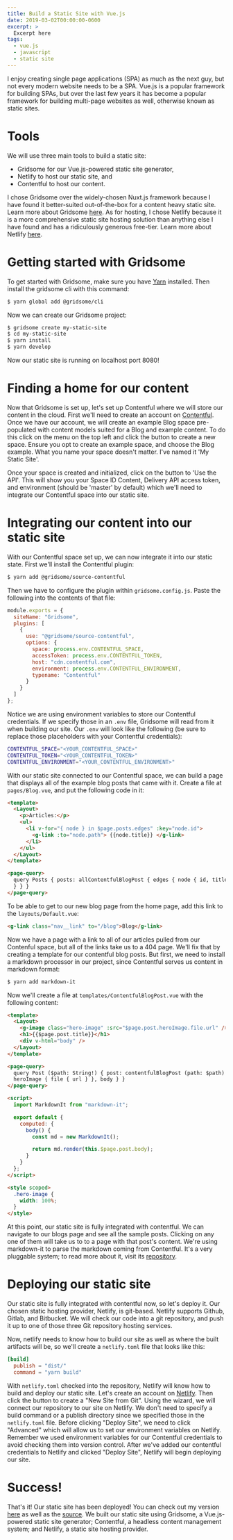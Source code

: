 ```yaml
---
title: Build a Static Site with Vue.js
date: 2019-03-02T00:00:00-0600
excerpt: >
  Excerpt here
tags:
  - vue.js
  - javascript
  - static site
---
```


I enjoy creating single page applications (SPA) as much as the next guy, but
not every modern website needs to be a SPA. Vue.js is a popular framework for
building SPAs, but over the last few years it has become a popular framework for
building multi-page websites as well, otherwise known as static sites.

# Tools

We will use three main tools to build a static site:

- Gridsome for our Vue.js-powered static site generator,
- Netlify to host our static site, and
- Contentful to host our content.

I chose Gridsome over the widely-chosen Nuxt.js framework because I have found
it better-suited out-of-the-box for a content heavy static site. Learn more
about Gridsome [here](https://gridsome.org). As for hosting, I chose Netlify
because it is a more comprehensive static site hosting solution than anything
else I have found and has a ridiculously generous free-tier. Learn more about
Netlify [here](https://www.netlify.com).

# Getting started with Gridsome

To get started with Gridsome, make sure you have [Yarn](https://yarnpkg.com)
installed. Then install the gridsome cli with this command:

```bash
$ yarn global add @gridsome/cli
```

Now we can create our Gridsome project:

```bash
$ gridsome create my-static-site
$ cd my-static-site
$ yarn install
$ yarn develop
```

Now our static site is running on localhost port 8080!

# Finding a home for our content

Now that Gridsome is set up, let's set up Contentful where we will store our
content in the cloud. First we'll need to create an account on
[Contentful](https://contentful.com). Once we have our account, we will create
an example Blog space pre-populated with content models suited for a Blog and
example content. To do this click on the menu on the top left and click the
button to create a new space. Ensure you opt to create an example space, and
choose the Blog example. What you name your space doesn't matter. I've named it
'My Static Site'.

Once your space is created and initialized, click on the button to 'Use the
API'. This will show you your Space ID Content, Delivery API access token, and
environment (should be 'master' by default) which we'll need to integrate our
Contentful space into our static site.

# Integrating our content into our static site

With our Contentful space set up, we can now integrate it into our static
state. First we'll install the Contentful plugin:

```bash
$ yarn add @gridsome/source-contentful
```

Then we have to configure the plugin within `gridsome.config.js`. Paste the
following into the contents of that file:

```js
module.exports = {
  siteName: "Gridsome",
  plugins: [
    {
      use: "@gridsome/source-contentful",
      options: {
        space: process.env.CONTENTFUL_SPACE,
        accessToken: process.env.CONTENTFUL_TOKEN,
        host: "cdn.contentful.com",
        environment: process.env.CONTENTFUL_ENVIRONMENT,
        typename: "Contentful"
      }
    }
  ]
};
```

Notice we are using environment variables to store our Contentful credentials.
If we specify those in an `.env` file, Gridsome will read from it when building
our site. Our `.env` will look like the following (be sure to replace those placeholders
with your Contentful credentials):

```bash
CONTENTFUL_SPACE="<YOUR_CONTENTFUL_SPACE>"
CONTENTFUL_TOKEN="<YOUR_CONTENTFUL_TOKEN>"
CONTENTFUL_ENVIRONMENT="<YOUR_CONTENTFUL_ENVIRONMENT>"
```

With our static site connected to our Contentful space, we can build a page
that displays all of the example blog posts that came with it. Create a file at
`pages/Blog.vue`, and put the following code in it:

```html
<template>
  <Layout>
    <p>Articles:</p>
    <ul>
      <li v-for="{ node } in $page.posts.edges" :key="node.id">
        <g-link :to="node.path"> {{node.title}} </g-link>
      </li>
    </ul>
  </Layout>
</template>

<page-query>
  query Posts { posts: allContentfulBlogPost { edges { node { id, title, path }
  } } }
</page-query>
```

To be able to get to our new blog page from the home page, add this link to the
`layouts/Default.vue`:

```html
<g-link class="nav__link" to="/blog">Blog</g-link>
```

Now we have a page with a link to all of our articles pulled from our Contenful
space, but all of the links take us to a 404 page. We'll fix that by creating a
template for our contentful blog posts. But first, we need to install a markdown
processor in our project, since Contentful serves us content in markdown format:

```bash
$ yarn add markdown-it
```

Now we'll create a file at `templates/ContentfulBlogPost.vue` with the following content:

```html
<template>
  <Layout>
    <g-image class="hero-image" :src="$page.post.heroImage.file.url" />
    <h1>{{$page.post.title}}</h1>
    <div v-html="body" />
  </Layout>
</template>

<page-query>
  query Post ($path: String!) { post: contentfulBlogPost (path: $path) { title,
  heroImage { file { url } }, body } }
</page-query>

<script>
  import MarkdownIt from "markdown-it";

  export default {
    computed: {
      body() {
        const md = new MarkdownIt();

        return md.render(this.$page.post.body);
      }
    }
  };
</script>

<style scoped>
  .hero-image {
    width: 100%;
  }
</style>
```

At this point, our static site is fully integrated with contentful. We can
navigate to our blogs page and see all the sample posts. Clicking on any one of
them will take us to to a page with that post's content. We're using
markdown-it to parse the markdown coming from Contentful. It's a very pluggable
system; to read more about it, visit its
[repository](https://www.github.com/markdown-it/markdown-it).

# Deploying our static site

Our static site is fully integrated with contentful now, so let's deploy it.
Our chosen static hosting provider, Netlify, is git-based. Netlify supports
Github, Gitlab, and Bitbucket. We will check our code into a git repository,
and push it up to one of those three Git repository hosting services.

Now, netlify needs to know how to build our site as well as where the built
artifacts will be, so we'll create a `netlify.toml` file that looks like this:

```toml
[build]
  publish = "dist/"
  command = "yarn build"
```

With `netlify.toml` checked into the repository, Netlify will know how to build
and deploy our static site. Let's create an account on
[Netlify](https://www.netlify.com). Then click the button to create a "New Site
from Git". Using the wizard, we will connect our repository to our site on
Netlify. We don't need to specify a build command or a publish directory since
we specified those in the `netlify.toml` file. Before clicking "Deploy Site",
we need to click "Advanced" which will allow us to set our environment
variables on Netlify. Remember we used environment variables for our Contentful
credentials to avoid checking them into version control. After we've added our
contentful credentials to Netlify and clicked "Deploy Site", Netlify will begin
deploying our site.

# Success!

That's it! Our static site has been deployed! You can check out my version
[here](https://xenodochial-varahamihira-1dc3a7.netlify.com) as well as the
[source](https://www.github.com/towerism/my-static-site). We built our static
site using Gridsome, a Vue.js-powered static site generator; Contentful, a
headless content management system; and Netlify, a static site hosting
provider.
